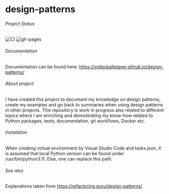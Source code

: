 # design-patterns

###### Project Status

![CI](https://github.com/VolleyballPlayer/design-patterns/actions/workflows/ci.yml/badge.svg)
![gh-pages](https://github.com/VolleyballPlayer/design-patterns/actions/workflows/gh-pages.yml/badge.svg)

###### Documentation

Documentation can be found here: https://volleyballplayer.github.io/design-patterns/

###### About project

I have created this project to document my knowledge on design patterns, create my examples and go back to summaries when using design patterns in other projects. This repository is work in progress also related to different topics where I am enriching and demostrating my know-how related to Python packages, tests, documentation, git workflows, Docker etc.

###### Instalation

When creating virtual environment by Visual Studio Code and tasks.json, it is assumed that local Python version can be found under /usr/bin/python3.11. Else, one can replace this path.

###### See also

Explanations taken from https://refactoring.guru/design-patterns/
